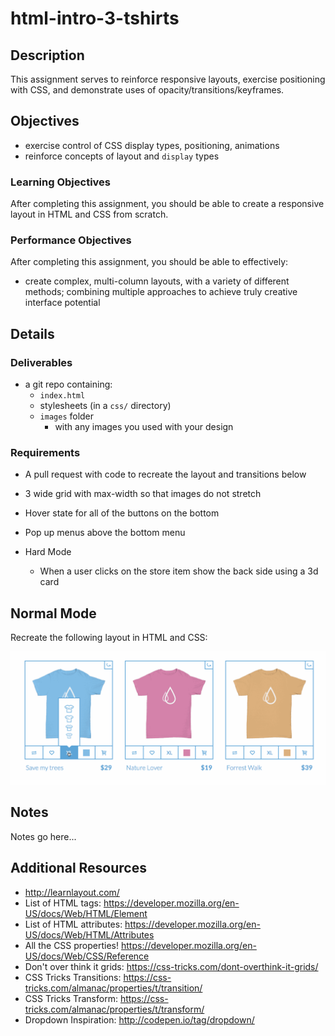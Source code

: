 # html-intro-3-tshirts

## Description

This assignment serves to reinforce responsive layouts, exercise positioning with CSS, and demonstrate uses of opacity/transitions/keyframes.

## Objectives

- exercise control of CSS display types, positioning, animations
- reinforce concepts of layout and `display` types

### Learning Objectives

After completing this assignment, you should be able to create a responsive layout in HTML and CSS from scratch.

### Performance Objectives

After completing this assignment, you should be able to effectively:

- create complex, multi-column layouts, with a variety of different methods; combining multiple approaches to achieve truly creative interface potential

## Details

### Deliverables

- a git repo containing:
    - `index.html`
    - stylesheets (in a `css/` directory)
    - `images` folder
        - with any images you used with your design

### Requirements

- A pull request with code to recreate the layout and transitions below
- 3 wide grid with max-width so that images do not stretch
- Hover state for all of the buttons on the bottom
- Pop up menus above the bottom menu

- Hard Mode
    + When a user clicks on the store item show the back side using a 3d card

## Normal Mode

Recreate the following layout in HTML and CSS:

![](./tshirts.gif)

## Notes

Notes go here...

## Additional Resources

- http://learnlayout.com/
- List of HTML tags: https://developer.mozilla.org/en-US/docs/Web/HTML/Element
- List of HTML attributes: https://developer.mozilla.org/en-US/docs/Web/HTML/Attributes
- All the CSS properties! https://developer.mozilla.org/en-US/docs/Web/CSS/Reference
- Don't over think it grids: https://css-tricks.com/dont-overthink-it-grids/
- CSS Tricks Transitions: https://css-tricks.com/almanac/properties/t/transition/
- CSS Tricks Transform: https://css-tricks.com/almanac/properties/t/transform/
- Dropdown Inspiration: http://codepen.io/tag/dropdown/
